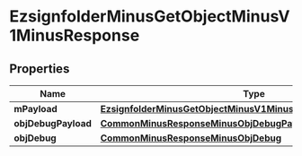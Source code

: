 
# EzsignfolderMinusGetObjectMinusV1MinusResponse

## Properties
Name | Type | Description | Notes
------------ | ------------- | ------------- | -------------
**mPayload** | [**EzsignfolderMinusGetObjectMinusV1MinusResponseMinusMPayload**](EzsignfolderMinusGetObjectMinusV1MinusResponseMinusMPayload.md) |  | 
**objDebugPayload** | [**CommonMinusResponseMinusObjDebugPayload**](CommonMinusResponseMinusObjDebugPayload.md) |  |  [optional]
**objDebug** | [**CommonMinusResponseMinusObjDebug**](CommonMinusResponseMinusObjDebug.md) |  |  [optional]




